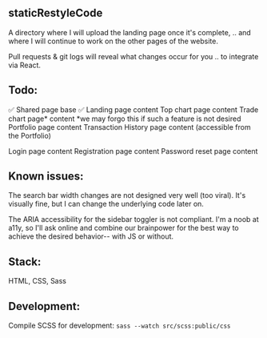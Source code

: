 ## staticRestyleCode

A directory where I will upload the landing page once it's complete,
.. and where I will continue to work on the other pages of the website.

Pull requests & git logs will reveal what changes occur for you
.. to integrate via React.

## Todo:

✅ Shared page base
✅ Landing page content
Top chart page content
Trade chart page* content
    *we may forgo this if such a feature is not desired
Portfolio page content
Transaction History page content (accessible from the Portfolio)

Login page content
Registration page content
Password reset page content

## Known issues:

The search bar width changes are not designed very well (too viral).
It's visually fine, but I can change the underlying code later on.

The ARIA accessibility for the sidebar toggler is not compliant.
I'm a noob at a11y, so I'll ask online and combine our brainpower for the best way to achieve the desired
behavior-- with JS or without.

## Stack:

HTML, CSS, Sass

## Development:

Compile SCSS for development:
`sass --watch src/scss:public/css`
